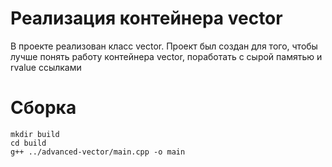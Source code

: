 # Реализация контейнера vector

В проекте реализован класс vector. Проект был создан для того, чтобы лучше понять работу контейнера vector, поработать с сырой памятью и rvalue ссылками

# Сборка

```
mkdir build
cd build
g++ ../advanced-vector/main.cpp -o main
```